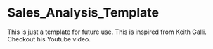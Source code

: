 # Sales_Analysis_Template
This is just a template for future use. This is inspired from Keith Galli. Checkout his Youtube video. 
